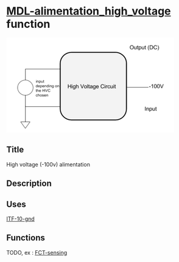 # [MDL-alimentation_high_voltage]() function
![](viewme.jpg)

## Title
High voltage (-100v) alimentation

## Description

## Uses
[ITF-10-gnd](../../interfaces/ITF-10-gnd)

## Functions
TODO, ex : [FCT-sensing](../../functions/FCT-sensing)
